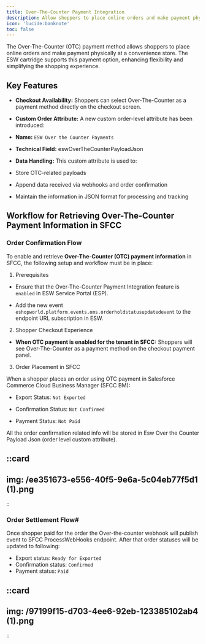 ```yaml
---
title: Over-The-Counter Payment Integration
description: Allow shoppers to place online orders and make payment physically at a convenience store. 
icon: 'lucide:banknote'
toc: false
---
```


The Over-The-Counter (OTC) payment method allows shoppers to place online orders and make payment physically at a convenience store. The ESW cartridge supports this payment option, enhancing flexibility and simplifying the shopping experience.

## Key Features

- **Checkout Availability:** Shoppers can select Over-The-Counter as a payment method directly on the checkout screen.

- **Custom Order Attribute:** A new custom order-level attribute has been introduced:
 - **Name:** `ESW Over the Counter Payments`
 - **Technical Field:** eswOverTheCounterPayloadJson

- **Data Handling:** This custom attribute is used to:
 - Store OTC-related payloads
 - Append data received via webhooks and order confirmation
 - Maintain the information in JSON format for processing and tracking

## Workflow for Retrieving Over-The-Counter Payment Information in SFCC

### Order Confirmation Flow

To enable and retrieve **Over-The-Counter (OTC) payment information** in SFCC, the following setup and workflow must be in place:

1. Prerequisites

- Ensure that the Over-The-Counter Payment Integration feature is `enabled` in ESW Service Portal (ESP).

- Add the new event `eshopworld.platform.events.oms.orderholdstatusupdatedevent` to the endpoint URL subscription in ESW.

2. Shopper Checkout Experience

- **When OTC payment is enabled for the tenant in SFCC:** Shoppers will see Over-The-Counter as a payment method on the checkout payment panel.

3. Order Placement in SFCC

When a shopper places an order using OTC payment in Salesforce Commerce Cloud Business Manager (SFCC BM):

- Export Status: `Not Exported`

- Confirmation Status: `Not Confirmed`

- Payment Status: `Not Paid`

All the order confirmation related info will be stored in Esw Over the Counter Payload Json (order level custom attribute).

::card
---
img: /ee351673-e556-40f5-9e6a-5c04eb77f5d1 (1).png
---
::

### Order Settlement Flow#

Once shopper paid for the order the Over-the-counter webhook will publish event to SFCC ProcessWebHooks endpoint. After that order statuses will be updated to following:

- Export status: `Ready for Exported`
- Confirmation status: `Confirmed`
- Payment status: `Paid`

::card
---
img: /97199f15-d703-4ee6-92eb-123385102ab4 (1).png
---
::